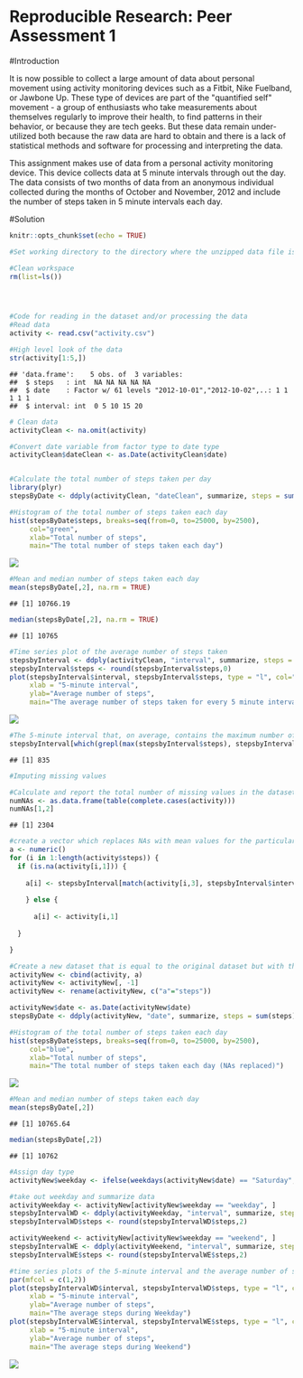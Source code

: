 # Reproducible Research: Peer Assessment 1

#Introduction

It is now possible to collect a large amount of data about personal movement using activity monitoring devices such as a Fitbit, Nike Fuelband, or Jawbone Up. These type of devices are part of the "quantified self" movement - a group of enthusiasts who take measurements about themselves regularly to improve their health, to find patterns in their behavior, or because they are tech geeks. But these data remain under-utilized both because the raw data are hard to obtain and there is a lack of statistical methods and software for processing and interpreting the data.

This assignment makes use of data from a personal activity monitoring device. This device collects data at 5 minute intervals through out the day. The data consists of two months of data from an anonymous individual collected during the months of October and November, 2012 and include the number of steps taken in 5 minute intervals each day.

#Solution


```r
knitr::opts_chunk$set(echo = TRUE)

#Set working directory to the directory where the unzipped data file is located

#Clean workspace
rm(list=ls())




#Code for reading in the dataset and/or processing the data
#Read data
activity <- read.csv("activity.csv")

#High level look of the data
str(activity[1:5,])
```

```
## 'data.frame':	5 obs. of  3 variables:
##  $ steps   : int  NA NA NA NA NA
##  $ date    : Factor w/ 61 levels "2012-10-01","2012-10-02",..: 1 1 1 1 1
##  $ interval: int  0 5 10 15 20
```

```r
# Clean data
activityClean <- na.omit(activity)

#Convert date variable from factor type to date type
activityClean$dateClean <- as.Date(activityClean$date)


#Calculate the total number of steps taken per day
library(plyr)
stepsByDate <- ddply(activityClean, "dateClean", summarize, steps = sum(steps))

#Histogram of the total number of steps taken each day
hist(stepsByDate$steps, breaks=seq(from=0, to=25000, by=2500),
     col="green", 
     xlab="Total number of steps", 
     main="The total number of steps taken each day")
```

![](PA1_template_files/figure-html/unnamed-chunk-1-1.png)

```r
#Mean and median number of steps taken each day
mean(stepsByDate[,2], na.rm = TRUE)
```

```
## [1] 10766.19
```

```r
median(stepsByDate[,2], na.rm = TRUE)
```

```
## [1] 10765
```

```r
#Time series plot of the average number of steps taken
stepsbyInterval <- ddply(activityClean, "interval", summarize, steps = mean(steps))
stepsbyInterval$steps <- round(stepsbyInterval$steps,0)
plot(stepsbyInterval$interval, stepsbyInterval$steps, type = "l", col="red",  
     xlab = "5-minute interval",
     ylab="Average number of steps", 
     main="The average number of steps taken for every 5 minute interval")
```

![](PA1_template_files/figure-html/unnamed-chunk-1-2.png)

```r
#The 5-minute interval that, on average, contains the maximum number of steps
stepsbyInterval[which(grepl(max(stepsbyInterval$steps), stepsbyInterval$steps)),1]
```

```
## [1] 835
```

```r
#Imputing missing values

#Calculate and report the total number of missing values in the dataset 
numNAs <- as.data.frame(table(complete.cases(activity)))
numNAs[1,2]
```

```
## [1] 2304
```

```r
#create a vector which replaces NAs with mean values for the particular interval 
a <- numeric()
for (i in 1:length(activity$steps)) {
  if (is.na(activity[i,1])) {
    
    a[i] <- stepsbyInterval[match(activity[i,3], stepsbyInterval$interval),2]
  
    } else {   
    
      a[i] <- activity[i,1]
  
  }

}

#Create a new dataset that is equal to the original dataset but with the missing data filled in.
activityNew <- cbind(activity, a)
activityNew <- activityNew[, -1]
activityNew <- rename(activityNew, c("a"="steps"))

activityNew$date <- as.Date(activityNew$date)
stepsByDate <- ddply(activityNew, "date", summarize, steps = sum(steps))

#Histogram of the total number of steps taken each day
hist(stepsByDate$steps, breaks=seq(from=0, to=25000, by=2500),
     col="blue", 
     xlab="Total number of steps", 
     main="The total number of steps taken each day (NAs replaced)")
```

![](PA1_template_files/figure-html/unnamed-chunk-1-3.png)

```r
#Mean and median number of steps taken each day
mean(stepsByDate[,2])
```

```
## [1] 10765.64
```

```r
median(stepsByDate[,2])
```

```
## [1] 10762
```

```r
#Assign day type
activityNew$weekday <- ifelse(weekdays(activityNew$date) == "Saturday", "weekend", ifelse(weekdays(activityNew$date) == "Sunday", "weekend", "weekday"))

#take out weekday and summarize data
activityWeekday <- activityNew[activityNew$weekday == "weekday", ]
stepsbyIntervalWD <- ddply(activityWeekday, "interval", summarize, steps = mean(steps))
stepsbyIntervalWD$steps <- round(stepsbyIntervalWD$steps,2)

activityWeekend <- activityNew[activityNew$weekday == "weekend", ]
stepsbyIntervalWE <- ddply(activityWeekend, "interval", summarize, steps = mean(steps))
stepsbyIntervalWE$steps <- round(stepsbyIntervalWE$steps,2)

#time series plots of the 5-minute interval and the average number of steps taken, averaged across all weekday days or weekend days
par(mfcol = c(1,2))
plot(stepsbyIntervalWD$interval, stepsbyIntervalWD$steps, type = "l", col="blue", 
     xlab = "5-minute interval",
     ylab="Average number of steps", 
     main="The average steps during Weekday")
plot(stepsbyIntervalWE$interval, stepsbyIntervalWE$steps, type = "l", col="green", 
     xlab = "5-minute interval",
     ylab="Average number of steps", 
     main="The average steps during Weekend")
```

![](PA1_template_files/figure-html/unnamed-chunk-1-4.png)
